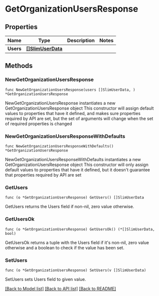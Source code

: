 # GetOrganizationUsersResponse

## Properties

Name | Type | Description | Notes
------------ | ------------- | ------------- | -------------
**Users** | [**[]SlimUserData**](SlimUserData.md) |  | 

## Methods

### NewGetOrganizationUsersResponse

`func NewGetOrganizationUsersResponse(users []SlimUserData, ) *GetOrganizationUsersResponse`

NewGetOrganizationUsersResponse instantiates a new GetOrganizationUsersResponse object
This constructor will assign default values to properties that have it defined,
and makes sure properties required by API are set, but the set of arguments
will change when the set of required properties is changed

### NewGetOrganizationUsersResponseWithDefaults

`func NewGetOrganizationUsersResponseWithDefaults() *GetOrganizationUsersResponse`

NewGetOrganizationUsersResponseWithDefaults instantiates a new GetOrganizationUsersResponse object
This constructor will only assign default values to properties that have it defined,
but it doesn't guarantee that properties required by API are set

### GetUsers

`func (o *GetOrganizationUsersResponse) GetUsers() []SlimUserData`

GetUsers returns the Users field if non-nil, zero value otherwise.

### GetUsersOk

`func (o *GetOrganizationUsersResponse) GetUsersOk() (*[]SlimUserData, bool)`

GetUsersOk returns a tuple with the Users field if it's non-nil, zero value otherwise
and a boolean to check if the value has been set.

### SetUsers

`func (o *GetOrganizationUsersResponse) SetUsers(v []SlimUserData)`

SetUsers sets Users field to given value.



[[Back to Model list]](../README.md#documentation-for-models) [[Back to API list]](../README.md#documentation-for-api-endpoints) [[Back to README]](../README.md)


